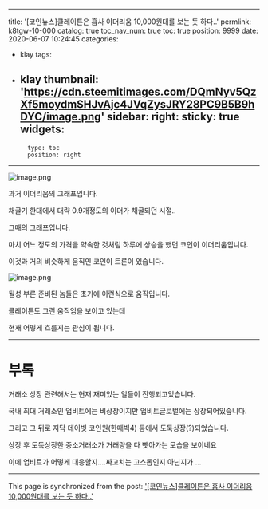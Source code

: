 
---
title: '[코인뉴스]클레이튼은 흡사 이더리움 10,000원대를 보는 듯 하다..'
permlink: k8tgw-10-000
catalog: true
toc_nav_num: true
toc: true
position: 9999
date: 2020-06-07 10:24:45
categories:
- klay
tags:
- klay
thumbnail: 'https://cdn.steemitimages.com/DQmNyv5QzXf5moydmSHJvAjc4JVqZysJRY28PC9B5B9hDYC/image.png'
sidebar:
    right:
        sticky: true
widgets:
    -
        type: toc
        position: right
---


![image.png](https://cdn.steemitimages.com/DQmNyv5QzXf5moydmSHJvAjc4JVqZysJRY28PC9B5B9hDYC/image.png)

과거 이더리움의 그래프입니다.

채굴기 한대에서 대략 0.9개정도의 이더가 채굴되던 시절..

그때의 그래프입니다.

마치 어느 정도의 가격을 약속한 것처럼 하루에 상승을 했던 코인이 이더리움입니다.


이것과 거의 비슷하게 움직인 코인이 트론이 있습니다.


![image.png](https://cdn.steemitimages.com/DQmRmVtm3KXqh5rJNnuAr6jdKhNHo9HX39p2TAbbLP7r3XL/image.png)

될성 부른 준비된 놈들은 초기에 이런식으로 움직입니다.

클레이튼도 그런 움직임을 보이고 있는데

현재 어떻게 흐를지는 관심이 됩니다.






----------------------------------------------------------------

# 부록

거래소 상장 관련해서는 현재 재미있는 일들이 진행되고있습니다.

국내 최대 거래소인 업비트에는 비상장이지만 업비트글로벌에는 상장되어있습니다.

그리고 그 뒤로  지닥 데이빗 코인원(한때빅4)  등에서 도둑상장(?)되었습니다.

상장 후 도둑상장한 중소거래소가 거래량을 다 뺏아가는 모습을 보이네요

이에 업비트가 어떻게 대응할지....짜고치는 고스톱인지 아닌지가 ...

- - -

This page is synchronized from the post: ['[코인뉴스]클레이튼은 흡사 이더리움 10,000원대를 보는 듯 하다..'](https://steemit.com/@virus707/k8tgw-10-000)
